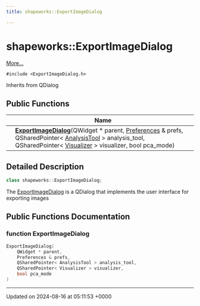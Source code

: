 ```yaml
---
title: shapeworks::ExportImageDialog

---
```


# shapeworks::ExportImageDialog



 [More...](#detailed-description)


`#include <ExportImageDialog.h>`

Inherits from QDialog

## Public Functions

|                | Name           |
| -------------- | -------------- |
| | **[ExportImageDialog](../Classes/classshapeworks_1_1ExportImageDialog.md#function-exportimagedialog)**(QWidget * parent, [Preferences](../Classes/classPreferences.md) & prefs, QSharedPointer< [AnalysisTool](../Classes/classshapeworks_1_1AnalysisTool.md) > analysis_tool, QSharedPointer< [Visualizer](../Classes/classshapeworks_1_1Visualizer.md) > visualizer, bool pca_mode) |

## Detailed Description

```cpp
class shapeworks::ExportImageDialog;
```


The [ExportImageDialog](../Classes/classshapeworks_1_1ExportImageDialog.md) is a QDialog that implements the user interface for exporting images 

## Public Functions Documentation

### function ExportImageDialog

```cpp
ExportImageDialog(
    QWidget * parent,
    Preferences & prefs,
    QSharedPointer< AnalysisTool > analysis_tool,
    QSharedPointer< Visualizer > visualizer,
    bool pca_mode
)
```


-------------------------------

Updated on 2024-08-16 at 05:11:53 +0000